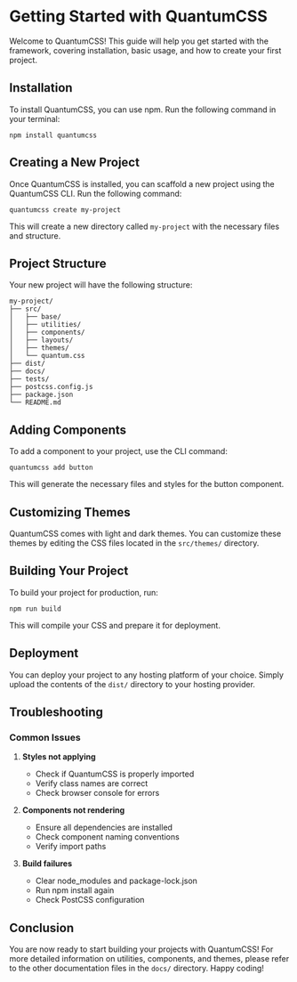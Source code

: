 # Getting Started with QuantumCSS

Welcome to QuantumCSS! This guide will help you get started with the framework, covering installation, basic usage, and how to create your first project.

## Installation

To install QuantumCSS, you can use npm. Run the following command in your terminal:

```
npm install quantumcss
```

## Creating a New Project

Once QuantumCSS is installed, you can scaffold a new project using the QuantumCSS CLI. Run the following command:

```
quantumcss create my-project
```

This will create a new directory called `my-project` with the necessary files and structure.

## Project Structure

Your new project will have the following structure:

```
my-project/
├── src/
│   ├── base/
│   ├── utilities/
│   ├── components/
│   ├── layouts/
│   ├── themes/
│   └── quantum.css
├── dist/
├── docs/
├── tests/
├── postcss.config.js
├── package.json
└── README.md
```

## Adding Components

To add a component to your project, use the CLI command:

```
quantumcss add button
```

This will generate the necessary files and styles for the button component.

## Customizing Themes

QuantumCSS comes with light and dark themes. You can customize these themes by editing the CSS files located in the `src/themes/` directory. 

## Building Your Project

To build your project for production, run:

```
npm run build
```

This will compile your CSS and prepare it for deployment.

## Deployment

You can deploy your project to any hosting platform of your choice. Simply upload the contents of the `dist/` directory to your hosting provider.

## Troubleshooting

### Common Issues

1. **Styles not applying**
   - Check if QuantumCSS is properly imported
   - Verify class names are correct
   - Check browser console for errors

2. **Components not rendering**
   - Ensure all dependencies are installed
   - Check component naming conventions
   - Verify import paths

3. **Build failures**
   - Clear node_modules and package-lock.json
   - Run npm install again
   - Check PostCSS configuration

## Conclusion

You are now ready to start building your projects with QuantumCSS! For more detailed information on utilities, components, and themes, please refer to the other documentation files in the `docs/` directory. Happy coding!